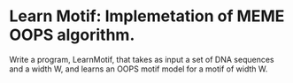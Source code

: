 Learn Motif: Implemetation of MEME OOPS algorithm.
==================================================

Write a program, LearnMotif, that takes as input a set of DNA sequences and a
width W, and learns an OOPS motif model for a motif of width W.